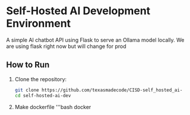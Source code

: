 # Self-Hosted AI Development Environment

A simple AI chatbot API using Flask to serve an Ollama model locally.
We are using flask right now but will change for prod
## How to Run

1. Clone the repository:
   ```bash
   git clone https://github.com/texasmadecode/CISD-self_hosted_ai-
   cd self-hosted-ai-dev
2. Make dockerfile
  '''bash
  docker